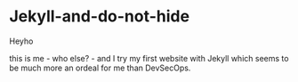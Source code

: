 # Jekyll-and-do-not-hide



Heyho

this is me - who else? - and I try my first website with Jekyll which seems to be much more an ordeal for me than DevSecOps.